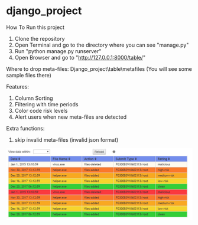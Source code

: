 # django_project

How To Run this project
1. Clone the repository
2. Open Terminal and go to the directory where you can see "manage.py"
3. Run "python manage.py runserver"
4. Open Browser and go to "http://127.0.0.1:8000/table/"

Where to drop meta-files:
 Django_project\table\metafiles
 (You will see some sample files there)
 
 Features:
 1. Column Sorting
 2. Filtering with time periods
 3. Color code risk levels
 4. Alert users when new meta-files are detected
 
 Extra functions:
 1. skip invalid meta-files (invalid json format)
 
 
 ![alt text](https://github.com/daphne0029/django_project/blob/master/project.JPG)